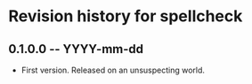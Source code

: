 # Revision history for spellcheck

## 0.1.0.0 -- YYYY-mm-dd

* First version. Released on an unsuspecting world.
